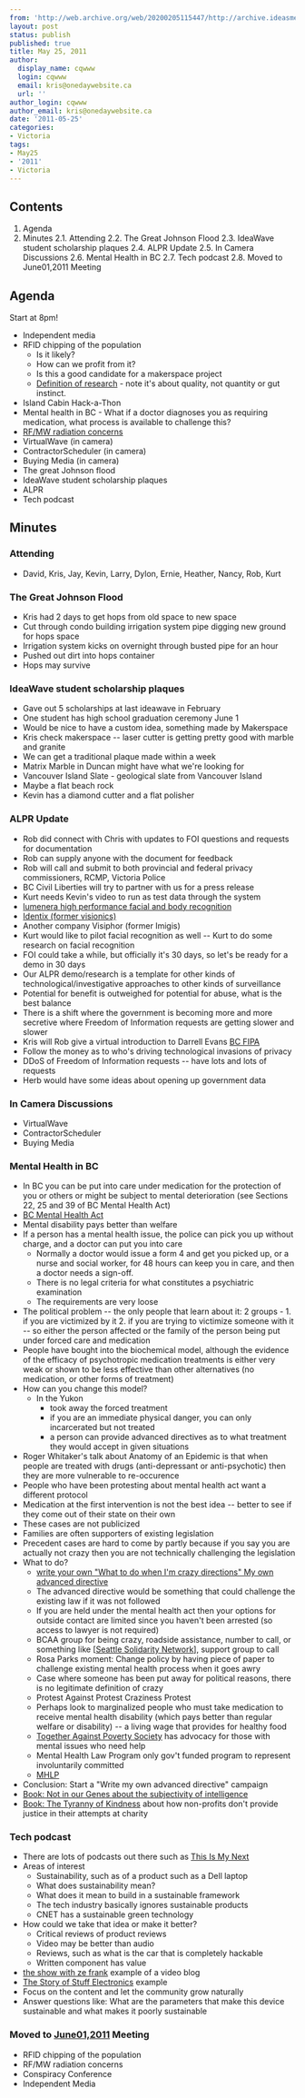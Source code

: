 ```yaml
---
from: 'http://web.archive.org/web/20200205115447/http://archive.ideasmeetings.org/wiki/May25,2011'
layout: post
status: publish
published: true
title: May 25, 2011
author:
  display_name: cqwww
  login: cqwww
  email: kris@onedaywebsite.ca
  url: ''
author_login: cqwww
author_email: kris@onedaywebsite.ca
date: '2011-05-25'
categories:
- Victoria
tags:
- May25
- '2011'
- Victoria
---
```


## Contents

1. Agenda
2. Minutes
    2.1. Attending
    2.2. The Great Johnson Flood
    2.3. IdeaWave student scholarship plaques
    2.4. ALPR Update
    2.5. In Camera Discussions
    2.6. Mental Health in BC
    2.7. Tech podcast
    2.8. Moved to June01,2011 Meeting

## Agenda

Start at 8pm!

* Independent media
* RFID chipping of the population 
    * Is it likely?
    * How can we profit from it?
    * Is this a good candidate for a makerspace project
    * [Definition of research](http://gmodcentral.com/dictionary/define.php?word=research) \- note it's about quality, not quantity or gut instinct. 
* Island Cabin Hack-a-Thon
* Mental health in BC - What if a doctor diagnoses you as requiring medication, what process is available to challenge this? 
* [RF/MW radiation concerns](http://www.iaff.org/hs/Resi/CellTowerFinal.htm)
* VirtualWave (in camera)
* ContractorScheduler (in camera)
* Buying Media (in camera)
* The great Johnson flood
* IdeaWave student scholarship plaques
* ALPR
* Tech podcast

## Minutes

### Attending

* David, Kris, Jay, Kevin, Larry, Dylon, Ernie, Heather, Nancy, Rob, Kurt

### The Great Johnson Flood

* Kris had 2 days to get hops from old space to new space
* Cut through condo building irrigation system pipe digging new ground for hops space
* Irrigation system kicks on overnight through busted pipe for an hour
* Pushed out dirt into hops container
* Hops may survive

### IdeaWave student scholarship plaques

* Gave out 5 scholarships at last ideawave in February
* One student has high school graduation ceremony June 1
* Would be nice to have a custom idea, something made by Makerspace
* Kris check makerspace -- laser cutter is getting pretty good with marble and granite
* We can get a traditional plaque made within a week
* Matrix Marble in Duncan might have what we're looking for
* Vancouver Island Slate - geological slate from Vancouver Island
* Maybe a flat beach rock
* Kevin has a diamond cutter and a flat polisher

### ALPR Update

* Rob did connect with Chris with updates to FOI questions and requests for documentation
* Rob can supply anyone with the document for feedback
* Rob will call and submit to both provincial and federal privacy commissioners, RCMP, Victoria Police
* BC Civil Liberties will try to partner with us for a press release
* Kurt needs Kevin's video to run as test data through the system
* [lumenera high performance facial and body recognition](http://lumenera.com/)
* [Identix (former visionics)](http://www.l1id.com/)
* Another company Visiphor (former Imigis)
* Kurt would like to pilot facial recognition as well -- Kurt to do some research on facial recognition
* FOI could take a while, but officially it's 30 days, so let's be ready for a demo in 30 days
* Our ALPR demo/research is a template for other kinds of technological/investigative approaches to other kinds of surveillance
* Potential for benefit is outweighed for potential for abuse, what is the best balance
* There is a shift where the government is becoming more and more secretive where Freedom of Information requests are getting slower and slower
* Kris will Rob give a virtual introduction to Darrell Evans [BC FIPA](http://fipa.bc.ca/home)
* Follow the money as to who's driving technological invasions of privacy
* DDoS of Freedom of Information requests -- have lots and lots of requests
* Herb would have some ideas about opening up government data

### In Camera Discussions

* VirtualWave
* ContractorScheduler
* Buying Media

### Mental Health in BC


* In BC you can be put into care under medication for the protection of you or others or might be subject to mental deterioration (see Sections 22, 25 and 39 of BC Mental Health Act)
* [BC Mental Health Act](http://www.bclaws.ca/EPLibraries/bclaws_new/document/ID/freeside/00_96288_01)
* Mental disability pays better than welfare
* If a person has a mental health issue, the police can pick you up without charge, and a doctor can put you into care 
    * Normally a doctor would issue a form 4 and get you picked up, or a nurse and social worker, for 48 hours can keep you in care, and then a doctor needs a sign-off.
    * There is no legal criteria for what constitutes a psychiatric examination
    * The requirements are very loose
* The political problem -- the only people that learn about it: 2 groups - 1. if you are victimized by it 2. if you are trying to victimize someone with it -- so either the person affected or the family of the person being put under forced care and medication
* People have bought into the biochemical model, although the evidence of the efficacy of psychotropic medication treatments is either very weak or shown to be less effective than other alternatives (no medication, or other forms of treatment)
* How can you change this model? 
    * In the Yukon 
        * took away the forced treatment
        * if you are an immediate physical danger, you can only incarcerated but not treated
        * a person can provide advanced directives as to what treatment they would accept in given situations
* Roger Whitaker's talk about Anatomy of an Epidemic is that when people are treated with drugs (anti-depressant or anti-psychotic) then they are more vulnerable to re-occurence
* People who have been protesting about mental health act want a different protocol
* Medication at the first intervention is not the best idea -- better to see if they come out of their state on their own
* These cases are not publicized
* Families are often supporters of existing legislation
* Precedent cases are hard to come by partly because if you say you are actually not crazy then you are not technically challenging the legislation 
* What to do? 
    * [write your own "What to do when I'm crazy directions" My own advanced directive](http://mycanadianshield.ca/)
    * The advanced directive would be something that could challenge the existing law if it was not followed
    * If you are held under the mental health act then your options for outside contact are limited since you haven't been arrested (so access to lawyer is not required)
    * BCAA group for being crazy, roadside assistance, number to call, or something like [[Seattle Solidarity Network](http://www.seattlesolidarity.net/)], support group to call
    * Rosa Parks moment: Change policy by having piece of paper to challenge existing mental health process when it goes awry
    * Case where someone has been put away for political reasons, there is no legitimate definition of crazy
    * Protest Against Protest Craziness Protest
    * Perhaps look to marginalized people who must take medication to receive mental health disability (which pays better than regular welfare or disability) -- a living wage that provides for healthy food
    * [Together Against Poverty Society](http://www.tapsbc.baremetal.com/) has advocacy for those with mental issues who need help
    * Mental Health Law Program only gov't funded program to represent involuntarily committed
    * [MHLP](http://www.clasbc.net/mental_health_law_program.php)
* Conclusion: Start a "Write my own advanced directive" campaign
* [Book: Not in our Genes about the subjectivity of intelligence](http://en.wikipedia.org/wiki/Not_in_Our_Genes)
* [Book: The Tyranny of Kindness](http://www.amazon.com/Tyranny-Kindness-Dismantling-Welfare-Poverty/dp/0871135787?tag=duckduckgo-d-20) about how non-profits don't provide justice in their attempts at charity

### Tech podcast

* There are lots of podcasts out there such as [This Is My Next](http://thisismynext.com/)
* Areas of interest 
    * Sustainability, such as of a product such as a Dell laptop
    * What does sustainability mean?
    * What does it mean to build in a sustainable framework
    * The tech industry basically ignores sustainable products
    * CNET has a sustainable green technology
* How could we take that idea or make it better? 
    * Critical reviews of product reviews
    * Video may be better than audio
    * Reviews, such as what is the car that is completely hackable
    * Written component has value
* [the show with ze frank](http://www.zefrank.com/theshow/) example of a video blog
* [The Story of Stuff Electronics](http://storyofstuff.org/electronics.php) example
* Focus on the content and let the community grow naturally
* Answer questions like: What are the parameters that make this device sustainable and what makes it poorly sustainable

### Moved to [June01,2011](http://archive.ideasmeetings.org/wiki/June01,2011) Meeting

* RFID chipping of the population
* RF/MW radiation concerns
* Conspiracy Conference
* Independent Media
